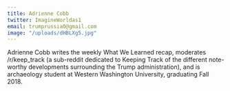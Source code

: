 ```yaml
---
title: Adrienne Cobb
twitter: ImagineWorldas1
email: trumprussia0@gmail.com
image: "/uploads/dHBLXg5.jpg"
---
```


Adrienne Cobb writes the weekly What We Learned recap, moderates /r/keep_track (a sub-reddit dedicated to Keeping Track of the different note-worthy developments surrounding the Trump administration), and is archaeology student at Western Washington University, graduating Fall 2018.